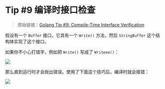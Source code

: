 # Tip #9 编译时接口检查

> 原始链接：[Golang Tip #9: Compile-Time Interface Verification](https://twitter.com/func25/status/1729871737343643902)

假设有一个 `Buffer` 接口，它具有一个 `Write()` 方法，然后 `StringBuffer` 这个结构体实现了这个接口。

如果你不小心打错字，例如把 `Write()` 写成了 `Writeee()`：

![](./images/009/009_01.jpg)

那么直到运行时才会抛出错误。使用了下面这个技巧后，编译时就会报错：

![](./images/009/009_02.jpg)
